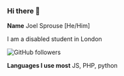 ### Hi there 👋

**Name** Joel Sprouse [He/Him]

I am a disabled student in London

![GitHub followers](https://img.shields.io/github/followers/14sprouj?style=for-the-badge)

**Languages I use most** JS, PHP, python


